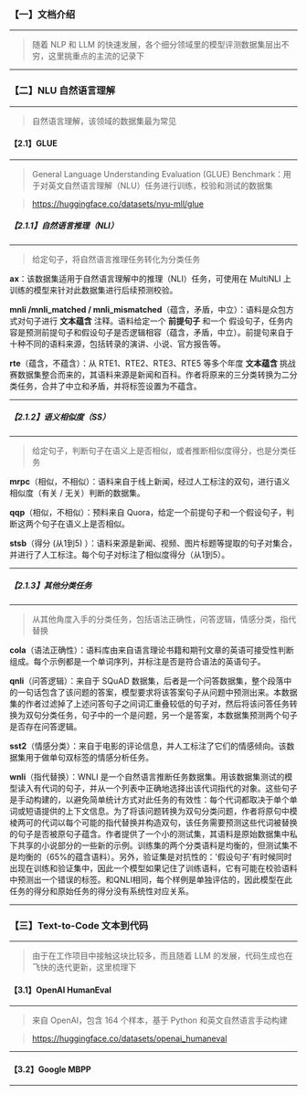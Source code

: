 ### 【一】文档介绍

***

> 随着 NLP 和 LLM 的快速发展，各个细分领域里的模型评测数据集层出不穷，这里挑重点的主流的记录下



***





### 【二】NLU 自然语言理解

***

> 自然语言理解，该领域的数据集最为常见



#### 【2.1】GLUE

***

> General Language Understanding Evaluation (GLUE) Benchmark：用于对英文自然语言理解（NLU）任务进行训练，校验和测试的数据集

> https://huggingface.co/datasets/nyu-mll/glue



##### 【2.1.1】自然语言推理（NLI）

***

> 给定句子，将自然语言推理任务转化为分类任务

**ax**：该数据集适用于自然语言理解中的推理（NLI）任务，可使用在 MultiNLI 上训练的模型来针对此数据集进行后续预测校验。

**mnli /mnli_matched / mnli_mismatched**（蕴含，矛盾，中立）：语料是众包方式对句子进行 **文本蕴含** 注释。语料给定一个 **前提句子** 和一个 假设句子，任务内容是预测前提句子和假设句子是否逻辑相容（蕴含，矛盾，中立）。前提句来自于十种不同的语料来源，包括转录的演讲、小说、官方报告等。

**rte**（蕴含，不蕴含）：从 RTE1、RTE2、RTE3、RTE5 等多个年度 **文本蕴含** 挑战赛数据集整合而来的，其语料来源是新闻和百科。作者将原来的三分类转换为二分类任务，合并了中立和矛盾，并将标签设置为不蕴含。

***



##### 【2.1.2】语义相似度（SS）

***

> 给定句子，判断句子在语义上是否相似，或者推断相似度得分，也是分类任务

**mrpc**（相似，不相似）：语料来自于线上新闻，经过人工标注的双句，进行语义相似度（有关 / 无关）判断的数据集。

**qqp**（相似，不相似）：预料来自 Quora，给定一个前提句子和一个假设句子，判断这两个句子在语义上是否相似。

**stsb**（得分 (从1到5) ）：语料来源是新闻、视频、图片标题等提取的句子对集合，并进行了人工标注。每个句子对标注了相似度得分（从1到5）。

***



##### 【2.1.3】其他分类任务

***

> 从其他角度入手的分类任务，包括语法正确性，问答逻辑，情感分类，指代替换

**cola**（语法正确性）：语料库由来自语言理论书籍和期刊文章的英语可接受性判断组成。每个示例都是一个单词序列，并标注是否是符合语法的英语句子。

**qnli**（问答逻辑）：来自于 SQuAD 数据集，后者是一个问答数据集，整个段落中的一句话包含了该问题的答案，模型要求将该答案句子从问题中预测出来。本数据集的作者过滤掉了上述问答句子之间词汇重叠较低的句子对，然后将该问答任务转换为双句分类任务，句子中的一个是问题，另一个是答案，本数据集预测两个句子是否存在问答逻辑。

**sst2**（情感分类）：来自于电影的评论信息，并人工标注了它们的情感倾向。该数据集用于做单句双标签的情感分析任务。

**wnli**（指代替换）：WNLI 是一个自然语言推断任务数据集。用该数据集测试的模型读入有代词的句子，并从一个列表中正确地选择出该代词指代的对象。这些句子是手动构建的，以避免简单统计方式对此任务的有效性：每个代词都取决于单个单词或短语提供的上下文信息。为了将该问题转换为双句分类问题，作者将原句中模棱两可的代词以每个可能的指代替换并构造双句，该任务需要预测这些代词被替换的句子是否被原句子蕴含。作者提供了一个小的测试集，其语料是原始数据集中私下共享的小说部分的一些新的示例。训练集的两个分类语料是均衡的，但测试集不是均衡的（65%的蕴含语料）。另外，验证集是对抗性的：'假设句子'有时候同时出现在训练和验证集中，因此一个模型如果记住了训练语料，它有可能在校验语料中预测出一个错误的标签。和QNLI相同，每个样例是单独评估的，因此模型在此任务的得分和原始任务的得分没有系统性对应关系。

***



### 【三】Text-to-Code 文本到代码

***

> 由于在工作项目中接触这块比较多，而且随着 LLM 的发展，代码生成也在飞快的迭代更新，这里梳理下



#### 【3.1】OpenAI HumanEval

***

> 来自 OpenAI，包含 164 个样本，基于 Python 和英文自然语言手动构建

> https://huggingface.co/datasets/openai_humaneval

***



#### 【3.2】Google MBPP

***




